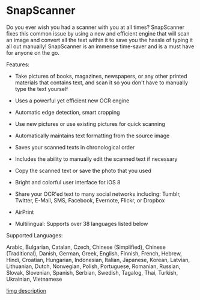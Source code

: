 # SnapScanner

Do you ever wish you had a scanner with you at all times? SnapScanner fixes this common issue by using a new and efficient engine that will scan an image and convert all the text within it to save you the hassle of typing it all out manually! SnapScanner is an immense time-saver and is a must have for anyone on the go.


Features:

+ Take pictures of books, magazines, newspapers, or any other printed materials that contains text, and scan it so you don't have to manually type the text yourself

+ Uses a powerful yet efficient new OCR engine

+ Automatic edge detection, smart cropping

+ Use new pictures or use existing pictures for quick scanning

+ Automatically maintains text formatting from the source image

+ Saves your scanned texts in chronological order

+ Includes the ability to manually edit the scanned text if necessary

+ Copy the scanned text or save the photo that you used

+ Bright and colorful user interface for iOS 8

+ Share your OCR'ed text to many social networks including: Tumblr, Twitter, E-Mail, SMS, Facebook, Evernote, Flickr, or Dropbox

+ AirPrint

+ Multilingual: Supports over 38 languages listed below


Supported Languages:

Arabic, Bulgarian, Catalan, Czech, Chinese (Simplified), Chinese (Traditional), Danish, German, Greek, English, Finnish, French, Hebrew, Hindi, Croatian, Hungarian, Indonesian, Italian, Japanese, Korean, Latvian, Lithuanian, Dutch, Norwegian, Polish, Portuguese, Romanian, Russian, Slovak, Slovenian, Spanish, Serbian, Swedish, Tagalog, Thai, Turkish, Ukrainian, Vietnamese

[!img description](https://i.imgur.com/c05IQ8e.png)
